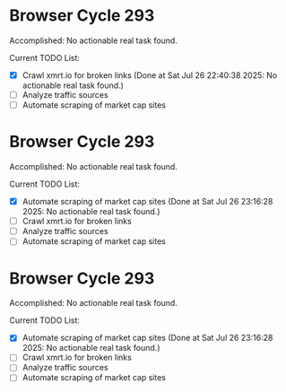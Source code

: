 # Browser Cycle 293

Accomplished: No actionable real task found.

Current TODO List:

- [x] Crawl xmrt.io for broken links  (Done at Sat Jul 26 22:40:38 2025: No actionable real task found.)
- [ ] Analyze traffic sources
- [ ] Automate scraping of market cap sites

# Browser Cycle 293

Accomplished: No actionable real task found.

Current TODO List:

- [x] Automate scraping of market cap sites  (Done at Sat Jul 26 23:16:28 2025: No actionable real task found.)
- [ ] Crawl xmrt.io for broken links
- [ ] Analyze traffic sources
- [ ] Automate scraping of market cap sites

# Browser Cycle 293

Accomplished: No actionable real task found.

Current TODO List:

- [x] Automate scraping of market cap sites  (Done at Sat Jul 26 23:16:28 2025: No actionable real task found.)
- [ ] Crawl xmrt.io for broken links
- [ ] Analyze traffic sources
- [ ] Automate scraping of market cap sites